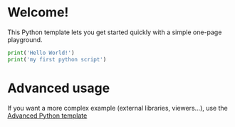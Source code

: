 # Welcome!

This Python template lets you get started quickly with a simple one-page playground.

```python runnable
print('Hello World!')
print('my first python script')
```

# Advanced usage

If you want a more complex example (external libraries, viewers...), use the [Advanced Python template](https://tech.io/select-repo/429)
